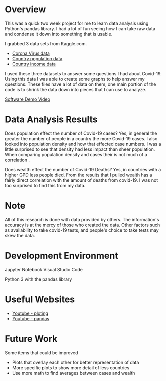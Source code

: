# Overview

This was a quick two week project for me to learn data analysis using Python's pandas library. I had a lot of fun seeing how I can take raw data and condense it down into something that is usable.

I grabbed 3 data sets from Kaggle.com.
* [Corona Virus data](https://www.kaggle.com/imdevskp/corona-virus-report)
* [Country population data](https://www.kaggle.com/tanuprabhu/population-by-country-2020)
* [Country income data](https://www.kaggle.com/frankmollard/income-by-country)

I used these three datasets to answer some questions I had about Covid-19. Using this data I was able to create some graphs to help answer my questions. These files have a lot of data on them, one main portion of the code is to shrink the data down into pieces that I can use to analyze. 


[Software Demo Video](http://youtube.link.goes.here)

# Data Analysis Results

Does population effect the number of Covid-19 cases?
Yes, in general the greater the number of people in a country the more Covid-19 cases. I also looked into population density and how that effected case numbers. I was a little surprised to see that density had less impact than sheer population. When comparing population density and cases their is not much of a correlation . 

Does wealth effect the number of Covid-19 Deaths?
Yes, in countries with a higher GPD less people died. From the results that I pulled wealth has a fairly direct correlation  with the amount of deaths from covid-19. I was not too surprised  to find this from my data.

# Note
All of this research is done with data provided by others. The information's accuracy is at the mercy of those who created the data. Other factors such as availability to take covid-19 tests, and people's choice to take tests may skew the data. 

# Development Environment

Jupyter Notebook
Visual Studio Code

Python 3 with the pandas library

# Useful Websites

* [Youtube - ploting](https://www.youtube.com/watch?v=a9UrKTVEeZA)
* [Youtube - pandas](https://www.youtube.com/watch?v=vmEHCJofslg&list=PLHfziVnBCsVDLr_Ss7jMlHbBznPmpWxH5&index=18)

# Future Work
Some items that could be improved
* Plots that overlay each other for better representation of data
* More specific plots to show more detail of less countries
* Use more math to find averages between cases and wealth

